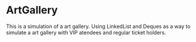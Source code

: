 # ArtGallery
This is a simulation of a art gallery. Using LinkedList and Deques as a way to simulate a art gallery with VIP atendees and regular ticket holders.
